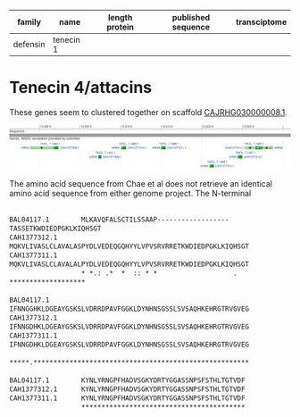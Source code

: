 
| family   | name      | length protein |  published sequence | transciptome |
|----------|-----------|----------------|---------------------|--------------|
| defensin | tenecin 1 | 


# Tenecin 4/attacins

These genes seem to clustered together on scaffold [CAJRHG030000008.1](https://www.ncbi.nlm.nih.gov/genome/gdv/browser/genome/?cfg=NCID_1_54628939_130.14.18.128_9146_1665395600_1361713531).


![ten4gb](https://github.com/Perugolate/tm/blob/main/CAJRHG030000008.1%5B13496280..13530935%5D.svg)

The amino acid sequence from Chae et al does not retrieve an identical amino acid sequence from either genome project. The N-terminal 

```

BAL04117.1        MLKAVQFALSCTILSSAAP------------------TASSETKWDIEDPGKLKIQHSGT
CAH1377312.1      MQKVLIVASLCLAVALASPYDLVEDEQGQHYYLVPVSRVRRETKWDIEDPGKLKIQHSGT
CAH1377311.1      MQKVLIVASLCLAVALALPYDLVEDEQGQHYYLVPVSRVRRETKWDIEDPGKLKIQHSGT
                  * *.: .*  *  :: * *                   .  *******************

BAL04117.1        IFNNGGHKLDGEAYGSKSLVDRRDPAVFGGKLDYNHNSGSSLSVSAQHKEHRGTRVGVEG
CAH1377312.1      IFNNGDHKLDGEAYGSKSLVDRRDPAVFGGKLDYNHNSGSSLSVSAQHKEHRGTRVGVEG
CAH1377311.1      IFNNGDHKLDGEAYGSKSLVDRRDPAVFGGKLDYNHNSGSSLSVSAQHKEHRGTRVGVEG
                  *****.******************************************************

BAL04117.1        KYNLYRNGPFHADVSGKYDRTYGGASSNPSFSTHLTGTVDF
CAH1377312.1      KYNLYRNGPFHADVSGKYDRTYGGASSNPSFSTHLTGTVDF
CAH1377311.1      KYNLYRNGPFHADVSGKYDRTYGGASSNPSFSTHLTGTVDF
                  *****************************************
```
